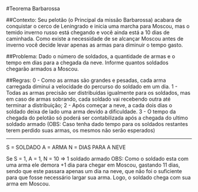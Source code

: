 #Teorema Barbarossa

##Contexto:
Seu pelotão (o Principal da missão Barbarossa) acabara de conquistar o cerco de Leningrado e inicia uma marcha para Moscou, mas o temido inverno russo está chegando e você ainda está a 10 dias de caminhada. Como existe a necessidade de se alcançar Moscou antes de inverno você decide levar apenas as armas para diminuir o tempo gasto.

##Problema:
Dado o número de soldados, a quantidade de armas e o tempo em dias para a chegada da neve. Informe quantos soldados chegarão armados a Moscou.

##Regras:
0 - Como as armas são grandes e pesadas, cada arma carregada diminui a velocidade do percurso do soldado em um dia.
1 - Todas as armas precisão ser distribuídas igualmente para os soldados, mas em caso de armas sobrando, cada soldado vai recebendo outra até terminar a distribuição;
2 - Após começar a neve, a cada dois dias o soldado deixa de lado uma arma devido a dificuldade.
3 - O tempo da chegada do pelotão só poderá ser contabilizada após a chegada do ultimo soldado armado (OBS: Caso tenha dado tempo para os soldados restantes terem perdido suas armas, os mesmos não serão esperados)

***

S = SOLDADO
A = ARMA
N = DIAS PARA A NEVE

Se S = 1, A = 1, N = 10 => 1 soldado armado
OBS: Como o soldado esta com uma arma ele demora +1 dia para chegar em Moscou, gastando 11 dias, sendo que este passara apenas um dia na neve, que não foi o suficiente para que fosse necessário largar sua arma. Logo, o soldado chega com sua arma em Moscou.
